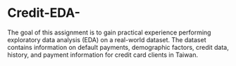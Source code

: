 # Credit-EDA-
The goal of this assignment is to gain practical experience performing exploratory data analysis (EDA) on a real-world dataset. The dataset contains information on default payments, demographic factors, credit data, history, and payment information for credit card clients in Taiwan.
